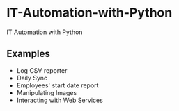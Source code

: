 # IT-Automation-with-Python
IT Automation with Python

## Examples
- Log CSV reporter
- Daily Sync 
- Employees' start date report
- Manipulating Images
- Interacting with Web Services
